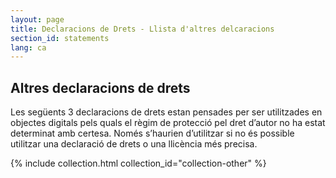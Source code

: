 ```yaml
---
layout: page
title: Declaracions de Drets - Llista d'altres delcaracions
section_id: statements
lang: ca
---
```


## Altres declaracions de drets

Les següents 3 declaracions de drets estan pensades per ser utilitzades en objectes digitals pels quals el règim de protecció pel dret d’autor no ha estat determinat amb certesa. Només s’haurien d’utilitzar si no és possible utilitzar una declaració de drets o una llicència més precisa.

{% include collection.html collection_id="collection-other" %}

